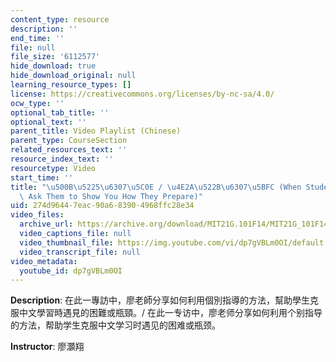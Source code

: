 ```yaml
---
content_type: resource
description: ''
end_time: ''
file: null
file_size: '6112577'
hide_download: true
hide_download_original: null
learning_resource_types: []
license: https://creativecommons.org/licenses/by-nc-sa/4.0/
ocw_type: ''
optional_tab_title: ''
optional_text: ''
parent_title: Video Playlist (Chinese)
parent_type: CourseSection
related_resources_text: ''
resource_index_text: ''
resourcetype: Video
start_time: ''
title: "\u500B\u5225\u6307\u5C0E / \u4E2A\u522B\u6307\u5BFC (When Students Struggle,\
  \ Ask Them to Show You How They Prepare)"
uid: 274d9644-7eac-90a6-8390-4968ffc28e34
video_files:
  archive_url: https://archive.org/download/MIT21G.101F14/MIT21G_101F14_Study_Time_Chinese_300k.mp4
  video_captions_file: null
  video_thumbnail_file: https://img.youtube.com/vi/dp7gVBLm0OI/default.jpg
  video_transcript_file: null
video_metadata:
  youtube_id: dp7gVBLm0OI
---
```


**Description**: 在此一專訪中，廖老師分享如何利用個別指導的方法，幫助學生克服中文學習時遇見的困難或瓶頸。/ 在此一专访中，廖老师分享如何利用个别指导的方法，帮助学生克服中文学习时遇见的困难或瓶颈。

**Instructor**: 廖灝翔

